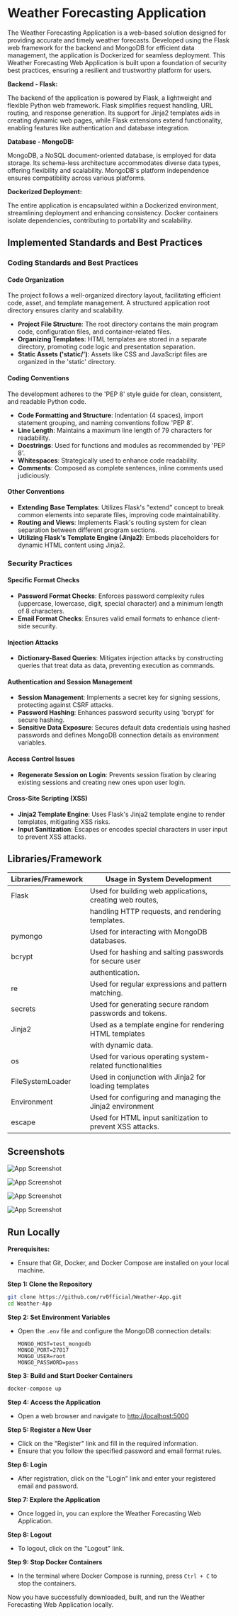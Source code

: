 
# Weather Forecasting Application

The Weather Forecasting Application is a web-based solution designed for providing accurate and timely weather forecasts. Developed using the Flask web framework for the backend and MongoDB for efficient data management, the application is Dockerized for seamless deployment. This Weather Forecasting Web Application is built upon a foundation of security best practices, ensuring a resilient and trustworthy platform for users.

**Backend - Flask:**

The backend of the application is powered by Flask, a lightweight and flexible Python web framework. Flask simplifies request handling, URL routing, and response generation. Its support for Jinja2 templates aids in creating dynamic web pages, while Flask extensions extend functionality, enabling features like authentication and database integration.

**Database - MongoDB:**

MongoDB, a NoSQL document-oriented database, is employed for data storage. Its schema-less architecture accommodates diverse data types, offering flexibility and scalability. MongoDB's platform independence ensures compatibility across various platforms.

**Dockerized Deployment:**

The entire application is encapsulated within a Dockerized environment, streamlining deployment and enhancing consistency. Docker containers isolate dependencies, contributing to portability and scalability.

## Implemented Standards and Best Practices

### Coding Standards and Best Practices

#### Code Organization

The project follows a well-organized directory layout, facilitating efficient code, asset, and template management. A structured application root directory ensures clarity and scalability.

- **Project File Structure**: The root directory contains the main program code, configuration files, and container-related files.
- **Organizing Templates**: HTML templates are stored in a separate directory, promoting code logic and presentation separation.
- **Static Assets ('static/')**: Assets like CSS and JavaScript files are organized in the 'static' directory.

#### Coding Conventions

The development adheres to the 'PEP 8' style guide for clean, consistent, and readable Python code.

- **Code Formatting and Structure**: Indentation (4 spaces), import statement grouping, and naming conventions follow 'PEP 8'.
- **Line Length**: Maintains a maximum line length of 79 characters for readability.
- **Docstrings**: Used for functions and modules as recommended by 'PEP 8'.
- **Whitespaces**: Strategically used to enhance code readability.
- **Comments**: Composed as complete sentences, inline comments used judiciously.

#### Other Conventions

- **Extending Base Templates**: Utilizes Flask's "extend" concept to break common elements into separate files, improving code maintainability.
- **Routing and Views**: Implements Flask's routing system for clean separation between different program sections.
- **Utilizing Flask's Template Engine (Jinja2)**: Embeds placeholders for dynamic HTML content using Jinja2.

### Security Practices

#### Specific Format Checks

- **Password Format Checks**: Enforces password complexity rules (uppercase, lowercase, digit, special character) and a minimum length of 8 characters.
- **Email Format Checks**: Ensures valid email formats to enhance client-side security.

#### Injection Attacks

- **Dictionary-Based Queries**: Mitigates injection attacks by constructing queries that treat data as data, preventing execution as commands.

#### Authentication and Session Management

- **Session Management**: Implements a secret key for signing sessions, protecting against CSRF attacks.
- **Password Hashing**: Enhances password security using 'bcrypt' for secure hashing.
- **Sensitive Data Exposure**: Secures default data credentials using hashed passwords and defines MongoDB connection details as environment variables.

#### Access Control Issues

- **Regenerate Session on Login**: Prevents session fixation by clearing existing sessions and creating new ones upon user login.

#### Cross-Site Scripting (XSS)

- **Jinja2 Template Engine**: Uses Flask's Jinja2 template engine to render templates, mitigating XSS risks.
- **Input Sanitization**: Escapes or encodes special characters in user input to prevent XSS attacks.

## Libraries/Framework

| Libraries/Framework    | Usage in System Development                                  |
|-----------------------|----------------------------------------------------------|
| Flask                 | Used for building web applications, creating web routes,   |
|                       | handling HTTP requests, and rendering templates.           |
| pymongo               | Used for interacting with MongoDB databases.              |
| bcrypt                | Used for hashing and salting passwords for secure user    |
|                       | authentication.                                           |
| re                    | Used for regular expressions and pattern matching.        |
| secrets               | Used for generating secure random passwords and tokens.   |
| Jinja2                | Used as a template engine for rendering HTML templates    |
|                       | with dynamic data.                                        |
| os                    | Used for various operating system-related functionalities |
| FileSystemLoader      | Used in conjunction with Jinja2 for loading templates     |
| Environment           | Used for configuring and managing the Jinja2 environment  |
| escape                | Used for HTML input sanitization to prevent XSS attacks.  |

## Screenshots

![App Screenshot](https://drive.google.com/uc?id=1gLZFoRdd7zMNLfWPAZBcnH8naPti71uP)

![App Screenshot](https://drive.google.com/uc?id=1s__NG20vAAgeYAL5Dh4cUE-X2VVUbsRj)

![App Screenshot](https://drive.google.com/uc?id=1UVWUBl22fjSI7oS5CC4NyjqPjR-_F5zk)

![App Screenshot](https://drive.google.com/uc?id=1eeGj6xyK529fvmWtjF4t0VmHyeO7KDg-)

## Run Locally

**Prerequisites:**
- Ensure that Git, Docker, and Docker Compose are installed on your local machine.

**Step 1: Clone the Repository**
```bash
git clone https://github.com/rv0fficial/Weather-App.git
cd Weather-App
```

**Step 2: Set Environment Variables**
- Open the `.env` file and configure the MongoDB connection details:
  ```env
  MONGO_HOST=test_mongodb
  MONGO_PORT=27017
  MONGO_USER=root
  MONGO_PASSWORD=pass
  ```

**Step 3: Build and Start Docker Containers**
```bash
docker-compose up
```

**Step 4: Access the Application**
- Open a web browser and navigate to [http://localhost:5000](http://localhost:5000)

**Step 5: Register a New User**
- Click on the "Register" link and fill in the required information.
- Ensure that you follow the specified password and email format rules.

**Step 6: Login**
- After registration, click on the "Login" link and enter your registered email and password.

**Step 7: Explore the Application**
- Once logged in, you can explore the Weather Forecasting Web Application.

**Step 8: Logout**
- To logout, click on the "Logout" link.

**Step 9: Stop Docker Containers**
- In the terminal where Docker Compose is running, press `Ctrl + C` to stop the containers.

Now you have successfully downloaded, built, and run the Weather Forecasting Web Application locally.